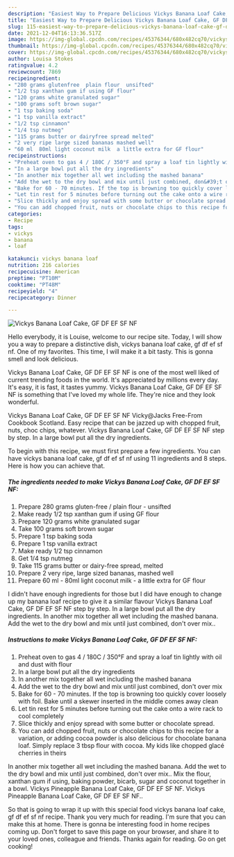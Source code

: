 ```yaml
---
description: "Easiest Way to Prepare Delicious Vickys Banana Loaf Cake, GF DF EF SF NF"
title: "Easiest Way to Prepare Delicious Vickys Banana Loaf Cake, GF DF EF SF NF"
slug: 115-easiest-way-to-prepare-delicious-vickys-banana-loaf-cake-gf-df-ef-sf-nf
date: 2021-12-04T16:13:36.517Z
image: https://img-global.cpcdn.com/recipes/45376344/680x482cq70/vickys-banana-loaf-cake-gf-df-ef-sf-nf-recipe-main-photo.jpg
thumbnail: https://img-global.cpcdn.com/recipes/45376344/680x482cq70/vickys-banana-loaf-cake-gf-df-ef-sf-nf-recipe-main-photo.jpg
cover: https://img-global.cpcdn.com/recipes/45376344/680x482cq70/vickys-banana-loaf-cake-gf-df-ef-sf-nf-recipe-main-photo.jpg
author: Louisa Stokes
ratingvalue: 4.2
reviewcount: 7869
recipeingredient:
- "280 grams glutenfree  plain flour  unsifted"
- "1/2 tsp xanthan gum if using GF flour"
- "120 grams white granulated sugar"
- "100 grams soft brown sugar"
- "1 tsp baking soda"
- "1 tsp vanilla extract"
- "1/2 tsp cinnamon"
- "1/4 tsp nutmeg"
- "115 grams butter or dairyfree spread melted"
- "2 very ripe large sized bananas mashed well"
- "60 ml  80ml light coconut milk  a little extra for GF flour"
recipeinstructions:
- "Preheat oven to gas 4 / 180C / 350°F and spray a loaf tin lightly with oil and dust with flour"
- "In a large bowl put all the dry ingredients"
- "In another mix together all wet including the mashed banana"
- "Add the wet to the dry bowl and mix until just combined, don&#39;t over mix"
- "Bake for 60 - 70 minutes. If the top is browning too quickly cover loosely with foil. Bake until a skewer inserted in the middle comes away clean"
- "Let tin rest for 5 minutes before turning out the cake onto a wire rack to cool completely"
- "Slice thickly and enjoy spread with some butter or chocolate spread."
- "You can add chopped fruit, nuts or chocolate chips to this recipe for a variation, or adding cocoa powder is also delicious for chocolate banana loaf. Simply replace 3 tbsp flour with cocoa. My kids like chopped glacé cherries in theirs"
categories:
- Recipe
tags:
- vickys
- banana
- loaf

katakunci: vickys banana loaf 
nutrition: 216 calories
recipecuisine: American
preptime: "PT10M"
cooktime: "PT48M"
recipeyield: "4"
recipecategory: Dinner

---
```



![Vickys Banana Loaf Cake, GF DF EF SF NF](https://img-global.cpcdn.com/recipes/45376344/680x482cq70/vickys-banana-loaf-cake-gf-df-ef-sf-nf-recipe-main-photo.jpg)

Hello everybody, it is Louise, welcome to our recipe site. Today, I will show you a way to prepare a distinctive dish, vickys banana loaf cake, gf df ef sf nf. One of my favorites. This time, I will make it a bit tasty. This is gonna smell and look delicious.

Vickys Banana Loaf Cake, GF DF EF SF NF is one of the most well liked of current trending foods in the world. It's appreciated by millions every day. It's easy, it is fast, it tastes yummy. Vickys Banana Loaf Cake, GF DF EF SF NF is something that I've loved my whole life. They're nice and they look wonderful.

Vickys Banana Loaf Cake, GF DF EF SF NF Vicky@Jacks Free-From Cookbook Scotland. Easy recipe that can be jazzed up with chopped fruit, nuts, choc chips, whatever. Vickys Banana Loaf Cake, GF DF EF SF NF step by step. In a large bowl put all the dry ingredients.


To begin with this recipe, we must first prepare a few ingredients. You can have vickys banana loaf cake, gf df ef sf nf using 11 ingredients and 8 steps. Here is how you can achieve that.

<!--inarticleads1-->

##### The ingredients needed to make Vickys Banana Loaf Cake, GF DF EF SF NF:

1. Prepare 280 grams gluten-free / plain flour - unsifted
1. Make ready 1/2 tsp xanthan gum if using GF flour
1. Prepare 120 grams white granulated sugar
1. Take 100 grams soft brown sugar
1. Prepare 1 tsp baking soda
1. Prepare 1 tsp vanilla extract
1. Make ready 1/2 tsp cinnamon
1. Get 1/4 tsp nutmeg
1. Take 115 grams butter or dairy-free spread, melted
1. Prepare 2 very ripe, large sized bananas, mashed well
1. Prepare 60 ml - 80ml light coconut milk - a little extra for GF flour


I didn&#39;t have enough ingredients for those but I did have enough to change up my banana loaf recipe to give it a similar flavour Vickys Banana Loaf Cake, GF DF EF SF NF step by step. In a large bowl put all the dry ingredients. In another mix together all wet including the mashed banana. Add the wet to the dry bowl and mix until just combined, don&#39;t over mix.. 

<!--inarticleads2-->

##### Instructions to make Vickys Banana Loaf Cake, GF DF EF SF NF:

1. Preheat oven to gas 4 / 180C / 350°F and spray a loaf tin lightly with oil and dust with flour
1. In a large bowl put all the dry ingredients
1. In another mix together all wet including the mashed banana
1. Add the wet to the dry bowl and mix until just combined, don&#39;t over mix
1. Bake for 60 - 70 minutes. If the top is browning too quickly cover loosely with foil. Bake until a skewer inserted in the middle comes away clean
1. Let tin rest for 5 minutes before turning out the cake onto a wire rack to cool completely
1. Slice thickly and enjoy spread with some butter or chocolate spread.
1. You can add chopped fruit, nuts or chocolate chips to this recipe for a variation, or adding cocoa powder is also delicious for chocolate banana loaf. Simply replace 3 tbsp flour with cocoa. My kids like chopped glacé cherries in theirs


In another mix together all wet including the mashed banana. Add the wet to the dry bowl and mix until just combined, don&#39;t over mix.. Mix the flour, xanthan gum if using, baking powder, bicarb, sugar and coconut together in a bowl. Vickys Pineapple Banana Loaf Cake, GF DF EF SF NF. Vickys Pineapple Banana Loaf Cake, GF DF EF SF NF.. 

So that is going to wrap it up with this special food vickys banana loaf cake, gf df ef sf nf recipe. Thank you very much for reading. I'm sure that you can make this at home. There is gonna be interesting food in home recipes coming up. Don't forget to save this page on your browser, and share it to your loved ones, colleague and friends. Thanks again for reading. Go on get cooking!
